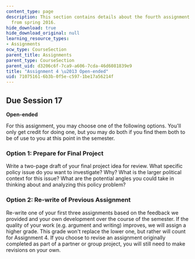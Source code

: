 ```yaml
---
content_type: page
description: This section contains details about the fourth assignment for 11.003J
  from spring 2016.
hide_download: true
hide_download_original: null
learning_resource_types:
- Assignments
ocw_type: CourseSection
parent_title: Assignments
parent_type: CourseSection
parent_uid: d3206c6f-7ca9-a606-7cda-46d6081839e9
title: "Assignment 4 \u2013 Open-ended"
uid: 71075161-6b3b-0f5e-c597-1be17a56214f
---
```


Due Session 17
--------------

**Open-ended**

For this assignment, you may choose one of the following options. You'll only get credit for doing one, but you may do both if you find them both to be of use to you at this point in the semester.

### Option 1: Prepare for Final Project

Write a two-page draft of your final project idea for review. What specific policy issue do you want to investigate? Why? What is the larger political context for this issue? What are the potential angles you could take in thinking about and analyzing this policy problem?

### Option 2: Re-write of Previous Assignment

Re-write one of your first three assignments based on the feedback we provided and your own development over the course of the semester. If the quality of your work (e.g. argument and writing) improves, we will assign a higher grade. This grade won't replace the lower one, but rather will count for Assignment 4. If you choose to revise an assignment originally completed as part of a partner or group project, you will still need to make revisions on your own.